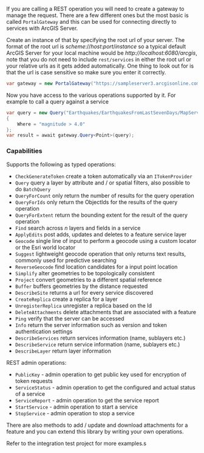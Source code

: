 If you are calling a REST operation you will need to create a gateway to manage the request. There are a few different ones but the most basic is called `PortalGateway` and this can be used for connecting directly to services with ArcGIS Server.

Create an instance of that by specifying the root url of your server. The format of the root url is _scheme_://_host_:_port_/_instance_ so a typical default ArcGIS Server for your local machine would be _http://localhost:6080/arcgis_, note that you do not need to include `rest/services` in either the root url or your relative urls as it gets added automatically. One thing to look out for is that the url is case sensitive so make sure you enter it correctly.

```c#
var gateway = new PortalGateway("https://sampleserver3.arcgisonline.com/ArcGIS/");
```

Now you have access to the various operations supported by it. For example to call a query against a service

```c#
var query = new Query("Earthquakes/EarthquakesFromLastSevenDays/MapServer/0".AsEndpoint())
{ 
    Where = "magnitude > 4.0" 
};
var result = await gateway.Query<Point>(query);
```

### Capabilities

Supports the following as typed operations:

 - `CheckGenerateToken` create a token automatically via an `ITokenProvider`
 - `Query` query a layer by attribute and / or spatial filters, also possible to do `BatchQuery`
 - `QueryForCount` only return the number of results for the query operation
 - `QueryForIds` only return the ObjectIds for the results of the query operation
 - `QueryForExtent` return the bounding extent for the result of the query operation
 - `Find` search across _n_ layers and fields in a service
 - `ApplyEdits` post adds, updates and deletes to a feature service layer
 - `Geocode` single line of input to perform a geocode using a custom locator or the Esri world locator
 - `Suggest` lightweight geocode operation that only returns text results, commonly used for predictive searching
 - `ReverseGeocode` find location candidates for a input point location
 - `Simplify` alter geometries to be topologically consistent
 - `Project` convert geometries to a different spatial reference
 - `Buffer` buffers geometries by the distance requested
 - `DescribeSite` returns a url for every service discovered
 - `CreateReplica` create a replica for a layer
 - `UnregisterReplica` unregister a replica based on the Id
 - `DeleteAttachments` delete attachments that are associated with a feature
 - `Ping` verify that the server can be accessed
 - `Info` return the server information such as version and token authentication settings
 - `DescribeServices` return services information (name, sublayers etc.)
 - `DescribeService` return service information (name, sublayers etc.)
 - `DescribeLayer` return layer information

REST admin operations:

 - `PublicKey` - admin operation to get public key used for encryption of token requests
 - `ServiceStatus` - admin operation to get the configured and actual status of a service
 - `ServiceReport` - admin operation to get the service report
 - `StartService` - admin operation to start a service
 - `StopService` - admin operation to stop a service

There are also methods to add / update and download attachments for a feature and you can extend this library by writing your own operations.

Refer to the integration test project for more examples.s